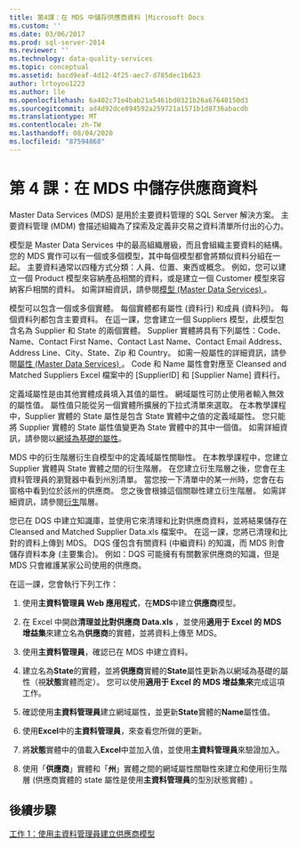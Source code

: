 ```yaml
---
title: 第4課：在 MDS 中儲存供應商資料 |Microsoft Docs
ms.custom: ''
ms.date: 03/06/2017
ms.prod: sql-server-2014
ms.reviewer: ''
ms.technology: data-quality-services
ms.topic: conceptual
ms.assetid: bacd9eaf-4d12-4f25-aec7-d785dec1b623
author: lrtoyou1223
ms.author: lle
ms.openlocfilehash: 6a402c71e4bab21a5461bd0321b26a67640150d3
ms.sourcegitcommit: ad4d92dce894592a259721a1571b1d8736abacdb
ms.translationtype: MT
ms.contentlocale: zh-TW
ms.lasthandoff: 08/04/2020
ms.locfileid: "87594868"
---
```

# <a name="lesson-4-storing-supplier-data-in-mds"></a>第 4 課：在 MDS 中儲存供應商資料
  Master Data Services (MDS) 是用於主要資料管理的 SQL Server 解決方案。 主要資料管理 (MDM) 會描述組織為了探索及定義非交易之資料清單所付出的心力。  
  
 模型是 Master Data Services 中的最高組織層級，而且會組織主要資料的結構。 您的 MDS 實作可以有一個或多個模型，其中每個模型都會將類似資料分組在一起。 主要資料通常以四種方式分類：人員、位置、東西或概念。 例如，您可以建立一個 Product 模型來容納產品相關的資料，或是建立一個 Customer 模型來容納客戶相關的資料。 如需詳細資訊，請參閱[模型 (Master Data Services) ](https://msdn.microsoft.com/library/ee633746.aspx) 。  
  
 模型可以包含一個或多個實體。 每個實體都有屬性 (資料行) 和成員 (資料列)。 每個資料列都包含主要資料。 在這一課，您會建立一個 Suppliers 模型，此模型包含名為 Supplier 和 State 的兩個實體。 Supplier 實體將具有下列屬性：Code、Name、Contact First Name、Contact Last Name、Contact Email Address、Address Line、City、State、Zip 和 Country。 如需一般屬性的詳細資訊，請參閱[屬性 (Master Data Services) ](https://msdn.microsoft.com/library/ee633745.aspx) 。 Code 和 Name 屬性會對應至 Cleansed and Matched Suppliers Excel 檔案中的 [SupplierID] 和 [Supplier Name] 資料行。  
  
 定義域屬性是由其他實體成員填入其值的屬性。 網域屬性可防止使用者輸入無效的屬性值。 屬性值只能從另一個實體所擴展的下拉式清單來選取。 在本教學課程中，Supplier 實體的 State 屬性是包含 State 實體中之值的定義域屬性。 您只能將 Supplier 實體的 State 屬性值變更為 State 實體中的其中一個值。 如需詳細資訊，請參閱以[網域為基礎的屬性](../master-data-services/domain-based-attributes-master-data-services.md)。  
  
 MDS 中的衍生階層衍生自模型中的定義域屬性關聯性。 在本教學課程中，您建立 Supplier 實體與 State 實體之間的衍生階層。 在您建立衍生階層之後，您會在主資料管理員的瀏覽器中看到州別清單。 當您按一下清單中的某一州時，您會在右窗格中看到位於該州的供應商。 您之後會根據這個關聯性建立衍生階層。 如需詳細資訊，請參閱[衍生](../master-data-services/derived-hierarchies-master-data-services.md)階層。  
  
 您已在 DQS 中建立知識庫，並使用它來清理和比對供應商資料，並將結果儲存在 Cleansed and Matched Supplier Data.xls 檔案中。 在這一課，您將已清理和比對的資料上傳到 MDS。 DQS 僅包含有關資料 (中繼資料) 的知識，而 MDS 則會儲存資料本身 (主要集合)。 例如：DQS 可能擁有有關數家供應商的知識，但是 MDS 只會維護某家公司使用的供應商。  
  
 在這一課，您會執行下列工作：  
  
1.  使用**主資料管理員 Web 應用程式**，在**MDS**中建立**供應商**模型。  
  
2.  在 Excel 中開啟**清理並比對供應商 Data.xls** ，並使用**適用于 Excel 的 MDS 增益集**來建立名為**供應商**的實體，並將資料上傳至 MDS。  
  
3.  使用**主資料管理員**，確認已在 MDS 中建立資料。  
  
4.  建立名為**State**的實體，並將**供應商**實體的**State**屬性更新為以網域為基礎的屬性（視**狀態**實體而定）。 您可以使用**適用于 Excel 的 MDS 增益集來**完成這項工作。  
  
5.  確認使用**主資料管理員**建立網域屬性，並更新**State**實體的**Name**屬性值。  
  
6.  使用**Excel**中的**主資料管理員**，來查看您所做的更新。  
  
7.  將**狀態**實體中的值載入**Excel**中並加入值，並使用**主資料管理員**來驗證加入。  
  
8.  使用「**供應商**」實體和「**州**」實體之間的網域屬性關聯性來建立和使用衍生階層 (供應商實體的 state 屬性是使用**主資料管理員**的型別狀態實體) 。  
  
## <a name="next-step"></a>後續步驟  
 [工作 1：使用主資料管理員建立供應商模型](../../2014/tutorials/task-1-creating-suppliers-model-using-master-data-manager.md)  
  
  
